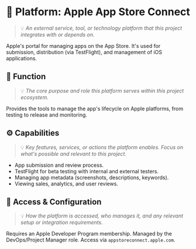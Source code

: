 # 🍏 Platform: Apple App Store Connect
> 💡 *An external service, tool, or technology platform that this project integrates with or depends on.*

Apple's portal for managing apps on the App Store. It's used for submission, distribution (via TestFlight), and management of iOS applications.

## 🧩 Function
> 💡 *The core purpose and role this platform serves within this project ecosystem.*

Provides the tools to manage the app's lifecycle on Apple platforms, from testing to release and monitoring.

## ⚙️ Capabilities
> 💡 *Key features, services, or actions the platform enables. Focus on what's possible and relevant to this project.*

- App submission and review process.
- TestFlight for beta testing with internal and external testers.
- Managing app metadata (screenshots, descriptions, keywords).
- Viewing sales, analytics, and user reviews.

## 🔐 Access & Configuration
> 💡 *How the platform is accessed, who manages it, and any relevant setup or integration requirements.*

Requires an Apple Developer Program membership. Managed by the DevOps/Project Manager role. Access via `appstoreconnect.apple.com`.
